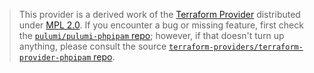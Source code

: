 > This provider is a derived work of the [Terraform Provider](https://github.com/terraform-providers/terraform-provider-phpipam)
> distributed under [MPL 2.0](https://www.mozilla.org/en-US/MPL/2.0/). If you encounter a bug or missing feature,
> first check the [`pulumi/pulumi-phpipam` repo](https://github.com/pulumi/pulumi-phpipam/issues); however, if that doesn't turn up anything,
> please consult the source [`terraform-providers/terraform-provider-phpipam` repo](https://github.com/terraform-providers/terraform-provider-phpipam/issues).
